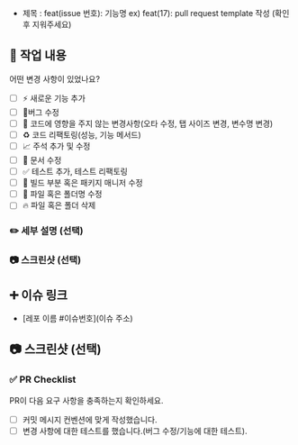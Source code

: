 - 제목 : feat(issue 번호): 기능명
  ex) feat(17): pull request template 작성
  (확인 후 지워주세요)

## 🔎 작업 내용
어떤 변경 사항이 있었나요?

- [ ] ⚡️ 새로운 기능 추가
- [ ] 🐛버그 수정
- [ ] 💄 코드에 영향을 주지 않는 변경사항(오타 수정, 탭 사이즈 변경, 변수명 변경)
- [ ] ♻️️ 코드 리팩토링(성능, 기능 메서드)
- [ ] 📈 주석 추가 및 수정
- [ ] 📝 문서 수정
- [ ] ✅ 테스트 추가, 테스트 리팩토링
- [ ] 🔧 빌드 부분 혹은 패키지 매니저 수정
- [ ] 💚 파일 혹은 폴더명 수정
- [ ] 🔥 파일 혹은 폴더 삭제

### ✏️ 세부 설명 (선택)

### 📷 스크린샷 (선택)

## ➕ 이슈 링크
- [레포 이름 #이슈번호](이슈 주소)

## 📷 스크린샷 (선택)

### ✅ PR Checklist
PR이 다음 요구 사항을 충족하는지 확인하세요.

- [ ] 커밋 메시지 컨벤션에 맞게 작성했습니다.
- [ ] 변경 사항에 대한 테스트를 했습니다.(버그 수정/기능에 대한 테스트).